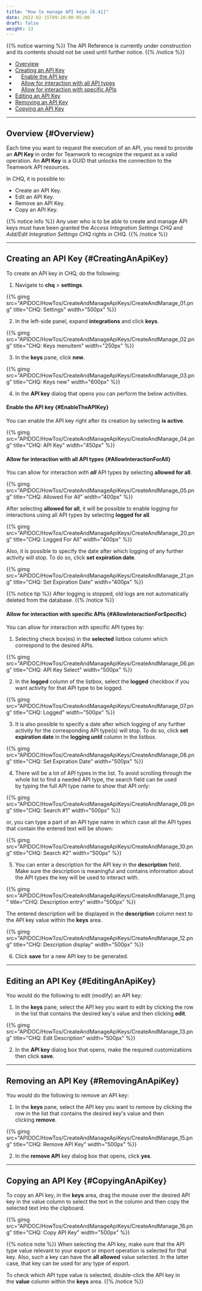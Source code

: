 ```yaml
---
title: "How to manage API keys [6.41]"
date: 2022-02-15T09:28:00-05:00
draft: false
weight: 13
---
```


<!-- begin comment block (when active)-------------------- -->
{{% notice warning %}}
The API Reference is currently under construction and its contents should not be used until further notice.
{{% /notice %}}

- [Overview](#Overview)
- [Creating an API Key](#CreatingAnApiKey)
- &nbsp;&nbsp;&nbsp;&nbsp;[Enable the API key](#EnableTheAPIKey)
- &nbsp;&nbsp;&nbsp;&nbsp;[Allow for interaction with all API types](#AllowInteractionForAll)
- &nbsp;&nbsp;&nbsp;&nbsp;[Allow for interaction with specific APIs](#AllowInteractionForSpecific)
- [Editing an API Key](#EditingAnApiKey)
- [Removing an API Key](#RemovingAnApiKey)
- [Copying an API Key](#CopyingAnApiKey)

---
<!-- end comment block (when active)-------------------- -->

## Overview {#Overview}

Each time you want to request the execution of an API, you need to provide an **API Key** in order for Teamwork to recognize the request as a valid operation. An **API Key** is a GUID that unlocks the connection to the Teamwork API resources.

In CHQ, it is possible to:  
- Create an API Key.  
- Edit an API Key.  
- Remove an API Key.  
- Copy an API Key.

{{% notice info %}}
Any user who is to be able to create and manage API keys must have been granted the *Access Integration Settings CHQ* and *Add/Edit Integration Settings CHQ* rights in CHQ.
{{% /notice %}}

---

## Creating an API Key {#CreatingAnApiKey}

To create an API key in CHQ, do the following:

1. Navigate to **chq** > **settings**.

{{% gimg src="APIDOC/HowTos/CreateAndManageApiKeys/CreateAndManage_01.png" title="CHQ: Settings" width="500px" %}}

2. In the left-side panel, expand **integrations** and click **keys**.

{{% gimg src="APIDOC/HowTos/CreateAndManageApiKeys/CreateAndManage_02.png" title="CHQ: Keys menuitem" width="250px" %}}

3. In the **keys** pane, click **new**.

{{% gimg src="APIDOC/HowTos/CreateAndManageApiKeys/CreateAndManage_03.png" title="CHQ: Keys new" width="600px" %}}

4. In the **API key** dialog that opens you can perform the below activities.

#### Enable the API key {#EnableTheAPIKey}

You can enable the API key right after its creation by selecting **is active**.

{{% gimg src="APIDOC/HowTos/CreateAndManageApiKeys/CreateAndManage_04.png" title="CHQ: API Key" width="450px" %}}

#### Allow for interaction with all API types {#AllowInteractionForAll}

You can allow for interaction with ***all*** API types by selecting **allowed for all**.

{{% gimg src="APIDOC/HowTos/CreateAndManageApiKeys/CreateAndManage_05.png" title="CHQ: Allowed For All" width="400px" %}}

After selecting **allowed for all**, it will be possible to enable logging for interactions using all API types by selecting **logged for all**.

{{% gimg src="APIDOC/HowTos/CreateAndManageApiKeys/CreateAndManage_20.png" title="CHQ: Logged For All" width="400px" %}}

Also, it is possible to specify the date after which logging of any further activity will stop. To do so, click **set expiration date**.

{{% gimg src="APIDOC/HowTos/CreateAndManageApiKeys/CreateAndManage_21.png" title="CHQ: Set Expiration Date" width="400px" %}}

{{% notice tip %}}
After logging is stopped, old logs are not automatically deleted from the database.
{{% /notice %}}

#### Allow for interaction with specific APIs {#AllowInteractionForSpecific}

You can allow for interaction with specific API types by:

1. Selecting check box(es) in the **selected** listbox column which correspond to the desired APIs.

{{% gimg src="APIDOC/HowTos/CreateAndManageApiKeys/CreateAndManage_06.png" title="CHQ: API Key Select" width="500px" %}}

2. In the **logged** column of the listbox, select the **logged** checkbox if you want activity for that API type to be logged.

{{% gimg src="APIDOC/HowTos/CreateAndManageApiKeys/CreateAndManage_07.png" title="CHQ: Logged" width="500px" %}}

3. It is also possible to specify a date after which logging of any further activity for the corresponding API type(s) will stop. To do so, click **set expiration date** in the **logging until** column in the listbox.

{{% gimg src="APIDOC/HowTos/CreateAndManageApiKeys/CreateAndManage_08.png" title="CHQ: Set Expiration Date" width="500px" %}}

4. There will be a lot of API types in the list. To avoid scrolling through the whole list to find a needed API type, the search field can be used by typing the full API type name to show that API only:

{{% gimg src="APIDOC/HowTos/CreateAndManageApiKeys/CreateAndManage_09.png" title="CHQ: Search #1" width="500px" %}}

or, you can type a part of an API type name in which case all the API types that contain the entered text will be shown:

{{% gimg src="APIDOC/HowTos/CreateAndManageApiKeys/CreateAndManage_10.png" title="CHQ: Search #2" width="500px" %}}

5. You can enter a description for the API key in the **description** field. Make sure the description is meaningful and contains information about the API types the key will be used to interact with.

{{% gimg src="APIDOC/HowTos/CreateAndManageApiKeys/CreateAndManage_11.png" title="CHQ: Description entry" width="500px" %}}

The entered description will be displayed in the **description** column next to the API key value within the **keys** area.

{{% gimg src="APIDOC/HowTos/CreateAndManageApiKeys/CreateAndManage_12.png" title="CHQ: Description display" width="500px" %}}

6. Click **save** for a new API key to be generated.

---

## Editing an API Key {#EditingAnApiKey}

You would do the following to edit (modify) an API key:

1. In the **keys** pane, select the API key you want to edit by clicking the row in the list that contains the desired key's value and then clicking **edit**.

{{% gimg src="APIDOC/HowTos/CreateAndManageApiKeys/CreateAndManage_13.png" title="CHQ: Edit Description" width="500px" %}}

2. In the **API key** dialog box that opens, make the required customizations then click **save**.

---

## Removing an API Key {#RemovingAnApiKey}

You would do the following to remove an API key:

1. In the **keys** pane, select the API key you want to remove by clicking the row in the list that contains the desired key's value and then clicking **remove**.

{{% gimg src="APIDOC/HowTos/CreateAndManageApiKeys/CreateAndManage_15.png" title="CHQ: Remove API Key" width="500px" %}}

2. In the **remove API** key dialog box that opens, click **yes**.

---

## Copying an API Key {#CopyingAnApiKey}

To copy an API key, in the **keys** area, drag the mouse over the desired API key in the value column to select the text in the column and then copy the selected text into the clipboard.

{{% gimg src="APIDOC/HowTos/CreateAndManageApiKeys/CreateAndManage_16.png" title="CHQ: Copy API Key" width="500px" %}}


{{% notice note %}}
When selecting the API key, make sure that the API type value relevant to your export or import operation is selected for that key. Also, such a key can have the **all allowed** value selected. In the latter case, that key can be used for any type of export.

To check which API type value is selected, double-click the API key in the **value** column within the **keys** area.
{{% /notice %}}
